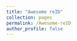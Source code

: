```yaml
---
title: "Awesome reID"
collection: pages
permalink: /Awesome-reID
author_profile: false
---
```

<style>
table, th, td {
  border: 1px solid black;
}
</style>
